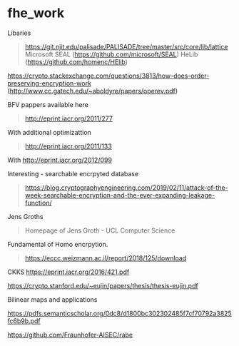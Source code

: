 # fhe_work

Libaries 

> https://git.njit.edu/palisade/PALISADE/tree/master/src/core/lib/lattice
> Microsoft SEAL (https://github.com/microsoft/SEAL)
> HeLib (https://github.com/homenc/HElib)


https://crypto.stackexchange.com/questions/3813/how-does-order-preserving-encryption-work (http://www.cc.gatech.edu/~aboldyre/papers/operev.pdf)


BFV pappers available here 

> http://eprint.iacr.org/2011/277



With additional optimizattion
> http://eprint.iacr.org/2011/133


With http://eprint.iacr.org/2012/099

Interesting - searchable encrpyted database 

> https://blog.cryptographyengineering.com/2019/02/11/attack-of-the-week-searchable-encryption-and-the-ever-expanding-leakage-function/


Jens Groths

> Homepage of Jens Groth - UCL Computer Science


Fundamental of Homo encrpytion.
> https://eccc.weizmann.ac.il/report/2018/125/download

CKKS https://eprint.iacr.org/2016/421.pdf


https://crypto.stanford.edu/~eujin/papers/thesis/thesis-eujin.pdf


Bilinear maps and applications 

https://pdfs.semanticscholar.org/0dc8/d1800bc302302485f7cf70792a3825fc6b9b.pdf


https://github.com/Fraunhofer-AISEC/rabe

